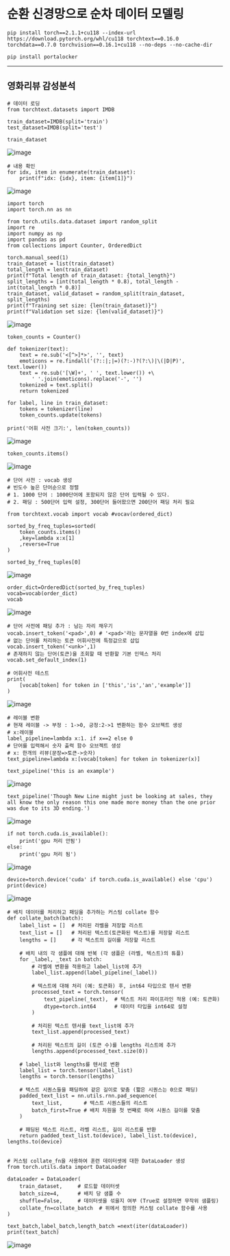 # 순환 신경망으로 순차 데이터 모델링

```
pip install torch==2.1.1+cu118 --index-url https://download.pytorch.org/whl/cu118 torchtext==0.16.0 torchdata==0.7.0 torchvision==0.16.1+cu118 --no-deps --no-cache-dir
```
```
pip install portalocker
```

---
## 영화리뷰 감성분석
```
# 데이터 로딩
from torchtext.datasets import IMDB

train_dataset=IMDB(split='train')
test_dataset=IMDB(split='test')
```
```
train_dataset
```
![image](https://github.com/user-attachments/assets/64dccf34-2105-4c36-8729-a7d13c8e5ddc)

```
# 내용 확인
for idx, item in enumerate(train_dataset):
    print(f"idx: {idx}, item: {item[1]}")
```
![image](https://github.com/user-attachments/assets/4486599e-0d78-4785-b54f-e6cc35602b03)

```
import torch
import torch.nn as nn

from torch.utils.data.dataset import random_split
import re
import numpy as np
import pandas as pd
from collections import Counter, OrderedDict
```
```
torch.manual_seed(1)
train_dataset = list(train_dataset)
total_length = len(train_dataset)
print(f"Total length of train_dataset: {total_length}")
split_lengths = [int(total_length * 0.8), total_length - int(total_length * 0.8)]
train_dataset, valid_dataset = random_split(train_dataset, split_lengths)
print(f"Training set size: {len(train_dataset)}")
print(f"Validation set size: {len(valid_dataset)}")
```
![image](https://github.com/user-attachments/assets/a7dfc7bc-80c8-4d99-a286-bb667b6c4069)
```
token_counts = Counter()

def tokenizer(text):
    text = re.sub('<[^>]*>', '', text)
    emoticons = re.findall('(?::|;|=)(?:-)?(?:\)|\(|D|P)', text.lower())
    text = re.sub('[\W]+', ' ', text.lower()) +\
        ' '.join(emoticons).replace('-', '')
    tokenized = text.split()
    return tokenized

for label, line in train_dataset:
    tokens = tokenizer(line)
    token_counts.update(tokens)

print('어휘 사전 크기:', len(token_counts))
```
![image](https://github.com/user-attachments/assets/ebaf2e6b-0358-4018-8741-ac2ca37f7b72)

```
token_counts.items()
```
![image](https://github.com/user-attachments/assets/e07763b1-5eaf-4f66-a65b-0880f8e45b56)

```
# 단어 사전 : vocab 생성
# 빈도수 높은 단어순으로 정렬
# 1. 1000 단어 : 1000단어에 포함되지 않은 단어 입력될 수 있다.
# 2. 패딩 : 500단어 입력 설정, 300단어 들어왔으면 200단어 패딩 처리 필요

from torchtext.vocab import vocab #vocav(ordered_dict)

sorted_by_freq_tuples=sorted(
    token_counts.items()
    ,key=lambda x:x[1]
    ,reverse=True
)
```
```
sorted_by_freq_tuples[0]
```
![image](https://github.com/user-attachments/assets/0ea4e12a-07c5-490c-a9ce-975e99da7a19)

```
order_dict=OrderedDict(sorted_by_freq_tuples)
vocab=vocab(order_dict)
vocab
```
![image](https://github.com/user-attachments/assets/75deafaa-eb60-4de9-8851-0e7e5be05b60)

```
# 단어 사전에 패딩 추가 : 남는 자리 채우기
vocab.insert_token('<pad>',0) # '<pad>'라는 문자열을 0번 index에 삽입
# 없는 단어를 처리하는 토큰 어휘사전에 특정값으로 삽입
vocab.insert_token('<unk>',1)
# 존재하지 않는 단어(토큰)을 조회할 때 반환할 기본 인덱스 처리
vocab.set_default_index(1)
```
```
# 어휘사전 테스트
print(
    [vocab[token] for token in ['this','is','an','example']]
)
```
![image](https://github.com/user-attachments/assets/7a4570b2-bcff-4640-98df-ce5b66a8406b)

```
# 레이블 변환
# 현재 레이블 -> 부정 : 1->0, 긍정:2->1 변환하는 함수 오브젝트 생성
# x:레이블
label_pipeline=lambda x:1. if x==2 else 0 
# 단어를 입력해서 숫자 출력 함수 오브젝트 생성
# x: 한개의 리뷰(문장=>토큰->숫자)
text_pipeline=lambda x:[vocab[token] for token in tokenizer(x)]
```
```
text_pipeline('this is an example')
```
![image](https://github.com/user-attachments/assets/4d60abec-4b92-4017-9941-a1ad39b7d8b8)

```
text_pipeline('Though New Line might just be looking at sales, they all know the only reason this one made more money than the one prior was due to its 3D ending.')
```
![image](https://github.com/user-attachments/assets/bce5640d-a6a6-44c4-89d7-0abf92c78286)

```
if not torch.cuda.is_available():
    print('gpu 처리 안됨')
else:
    print('gpu 처리 됨')
```
![image](https://github.com/user-attachments/assets/48b8edf2-4494-4049-82ef-72d82a3f0647)

```
device=torch.device('cuda' if torch.cuda.is_available() else 'cpu')
print(device)
```
![image](https://github.com/user-attachments/assets/0b3c755a-775a-4604-901f-60d77e219850)

```
# 배치 데이터를 처리하고 패딩을 추가하는 커스텀 collate 함수
def collate_batch(batch):
    label_list = []  # 처리된 라벨을 저장할 리스트
    text_list = []   # 처리된 텍스트(토큰화된 텍스트)를 저장할 리스트
    lengths = []     # 각 텍스트의 길이를 저장할 리스트
    
    # 배치 내의 각 샘플에 대해 반복 (각 샘플은 (라벨, 텍스트)의 튜플)
    for _label, _text in batch:
        # 라벨에 변환을 적용하고 label_list에 추가
        label_list.append(label_pipeline(_label))
        
        # 텍스트에 대해 처리 (예: 토큰화) 후, int64 타입으로 텐서 변환
        processed_text = torch.tensor(
            text_pipeline(_text),  # 텍스트 처리 파이프라인 적용 (예: 토큰화)
            dtype=torch.int64      # 데이터 타입을 int64로 설정
        )
        
        # 처리된 텍스트 텐서를 text_list에 추가
        text_list.append(processed_text)
        
        # 처리된 텍스트의 길이 (토큰 수)를 lengths 리스트에 추가
        lengths.append(processed_text.size(0))
    
    # label_list와 lengths를 텐서로 변환
    label_list = torch.tensor(label_list)
    lengths = torch.tensor(lengths)
    
    # 텍스트 시퀀스들을 패딩하여 같은 길이로 맞춤 (짧은 시퀀스는 0으로 패딩)
    padded_text_list = nn.utils.rnn.pad_sequence(
        text_list,       # 텍스트 시퀀스들의 리스트
        batch_first=True # 배치 차원을 첫 번째로 하여 시퀀스 길이를 맞춤
    )
    
    # 패딩된 텍스트 리스트, 라벨 리스트, 길이 리스트를 반환
    return padded_text_list.to(device), label_list.to(device), lengths.to(device)


# 커스텀 collate_fn을 사용하여 훈련 데이터셋에 대한 DataLoader 생성
from torch.utils.data import DataLoader

dataLoader = DataLoader(
    train_dataset,     # 로드할 데이터셋
    batch_size=4,      # 배치 당 샘플 수
    shuffle=False,     # 데이터셋을 섞을지 여부 (True로 설정하면 무작위 샘플링)
    collate_fn=collate_batch  # 위에서 정의한 커스텀 collate 함수를 사용
)

```
```
text_batch,label_batch,length_batch =next(iter(dataLoader))
print(text_batch)
```
![image](https://github.com/user-attachments/assets/454b3983-565e-4b82-a491-f0d1b350d459)
